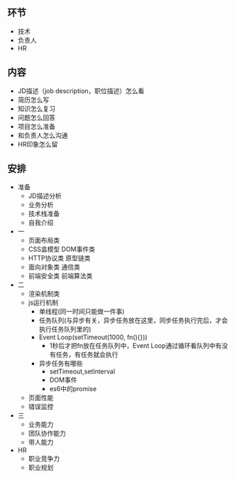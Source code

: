 ## 环节
* 技术
* 负责人
* HR

## 内容
* JD描述（job description，职位描述）怎么看
* 简历怎么写
* 知识怎么复习
* 问题怎么回答
* 项目怎么准备
* 和负责人怎么沟通
* HR印象怎么留

## 安排
* 准备
    * JD描述分析
    * 业务分析
    * 技术栈准备
    * 自我介绍
* 一
    * 页面布局类
    * CSS盒模型 DOM事件类
    * HTTP协议类 原型链类
    * 面向对象类 通信类
    * 前端安全类 前端算法类
* 二
    * 渲染机制类
    * js运行机制
        + 单线程(同一时间只能做一件事)
        + 任务队列(与异步有关，异步任务放在这里，同步任务执行完后，才会执行任务队列里的)
        + Event Loop(setTimeout(1000, fn(){}))
            * 1秒后才把fn放在任务队列中，Event Loop通过循环看队列中有没有任务，有任务就会执行
        + 异步任务有哪些
            * setTimeout,setInterval
            * DOM事件
            * es6中的promise
    * 页面性能
    * 错误监控
* 三
    * 业务能力
    * 团队协作能力
    * 带人能力
* HR
    * 职业竞争力
    * 职业规划